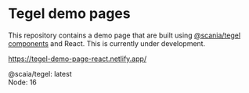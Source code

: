 # Tegel demo pages

This repository contains a demo page that are built using [@scania/tegel components](https://www.npmjs.com/package/@scania/tegel) and React. This is currently under development.

https://tegel-demo-page-react.netlify.app/

@scaia/tegel: latest \
Node: 16
